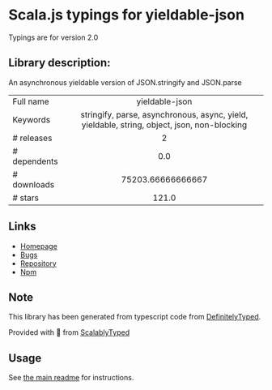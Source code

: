
# Scala.js typings for yieldable-json

Typings are for version 2.0

## Library description:
An asynchronous yieldable version of JSON.stringify and JSON.parse

|                    |                 |
| ------------------ | :-------------: |
| Full name          | yieldable-json |
| Keywords           | stringify, parse, asynchronous, async, yield, yieldable, string, object, json, non-blocking |
| # releases         | 2 |
| # dependents       | 0.0 |
| # downloads        | 75203.66666666667 |
| # stars            | 121.0 |

## Links
- [Homepage](https://github.com/ibmruntimes/yieldable-json#readme)
- [Bugs](https://github.com/ibmruntimes/yieldable-json/issues)
- [Repository](https://github.com/ibmruntimes/yieldable-json)
- [Npm](https://www.npmjs.com/package/yieldable-json)
    


## Note
This library has been generated from typescript code from [DefinitelyTyped](https://definitelytyped.org).

Provided with :purple_heart: from [ScalablyTyped](https://github.com/oyvindberg/ScalablyTyped)

## Usage
See [the main readme](../../readme.md) for instructions.


